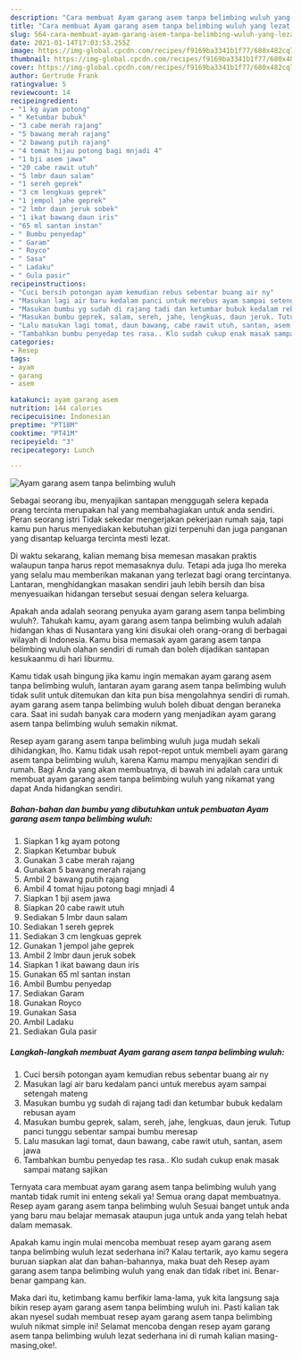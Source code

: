 ```yaml
---
description: "Cara membuat Ayam garang asem tanpa belimbing wuluh yang lezat Untuk Jualan"
title: "Cara membuat Ayam garang asem tanpa belimbing wuluh yang lezat Untuk Jualan"
slug: 564-cara-membuat-ayam-garang-asem-tanpa-belimbing-wuluh-yang-lezat-untuk-jualan
date: 2021-01-14T17:03:53.255Z
image: https://img-global.cpcdn.com/recipes/f9169ba3341b1f77/680x482cq70/ayam-garang-asem-tanpa-belimbing-wuluh-foto-resep-utama.jpg
thumbnail: https://img-global.cpcdn.com/recipes/f9169ba3341b1f77/680x482cq70/ayam-garang-asem-tanpa-belimbing-wuluh-foto-resep-utama.jpg
cover: https://img-global.cpcdn.com/recipes/f9169ba3341b1f77/680x482cq70/ayam-garang-asem-tanpa-belimbing-wuluh-foto-resep-utama.jpg
author: Gertrude Frank
ratingvalue: 5
reviewcount: 14
recipeingredient:
- "1 kg ayam potong"
- " Ketumbar bubuk"
- "3 cabe merah rajang"
- "5 bawang merah rajang"
- "2 bawang putih rajang"
- "4 tomat hijau potong bagi mnjadi 4"
- "1 bji asem jawa"
- "20 cabe rawit utuh"
- "5 lmbr daun salam"
- "1 sereh geprek"
- "3 cm lengkuas geprek"
- "1 jempol jahe geprek"
- "2 lmbr daun jeruk sobek"
- "1 ikat bawang daun iris"
- "65 ml santan instan"
- " Bumbu penyedap"
- " Garam"
- " Royco"
- " Sasa"
- " Ladaku"
- " Gula pasir"
recipeinstructions:
- "Cuci bersih potongan ayam kemudian rebus sebentar buang air ny"
- "Masukan lagi air baru kedalam panci untuk merebus ayam sampai setengah mateng"
- "Masukan bumbu yg sudah di rajang tadi dan ketumbar bubuk kedalam rebusan ayam"
- "Masukan bumbu geprek, salam, sereh, jahe, lengkuas, daun jeruk. Tutup panci tunggu sebentar sampai bumbu meresap"
- "Lalu masukan lagi tomat, daun bawang, cabe rawit utuh, santan, asem jawa"
- "Tambahkan bumbu penyedap tes rasa.. Klo sudah cukup enak masak sampai matang sajikan"
categories:
- Resep
tags:
- ayam
- garang
- asem

katakunci: ayam garang asem 
nutrition: 144 calories
recipecuisine: Indonesian
preptime: "PT18M"
cooktime: "PT41M"
recipeyield: "3"
recipecategory: Lunch

---
```



![Ayam garang asem tanpa belimbing wuluh](https://img-global.cpcdn.com/recipes/f9169ba3341b1f77/680x482cq70/ayam-garang-asem-tanpa-belimbing-wuluh-foto-resep-utama.jpg)

Sebagai seorang ibu, menyajikan santapan menggugah selera kepada orang tercinta merupakan hal yang membahagiakan untuk anda sendiri. Peran seorang istri Tidak sekedar mengerjakan pekerjaan rumah saja, tapi kamu pun harus menyediakan kebutuhan gizi terpenuhi dan juga panganan yang disantap keluarga tercinta mesti lezat.

Di waktu  sekarang, kalian memang bisa memesan masakan praktis walaupun tanpa harus repot memasaknya dulu. Tetapi ada juga lho mereka yang selalu mau memberikan makanan yang terlezat bagi orang tercintanya. Lantaran, menghidangkan masakan sendiri jauh lebih bersih dan bisa menyesuaikan hidangan tersebut sesuai dengan selera keluarga. 



Apakah anda adalah seorang penyuka ayam garang asem tanpa belimbing wuluh?. Tahukah kamu, ayam garang asem tanpa belimbing wuluh adalah hidangan khas di Nusantara yang kini disukai oleh orang-orang di berbagai wilayah di Indonesia. Kamu bisa memasak ayam garang asem tanpa belimbing wuluh olahan sendiri di rumah dan boleh dijadikan santapan kesukaanmu di hari liburmu.

Kamu tidak usah bingung jika kamu ingin memakan ayam garang asem tanpa belimbing wuluh, lantaran ayam garang asem tanpa belimbing wuluh tidak sulit untuk ditemukan dan kita pun bisa mengolahnya sendiri di rumah. ayam garang asem tanpa belimbing wuluh boleh dibuat dengan beraneka cara. Saat ini sudah banyak cara modern yang menjadikan ayam garang asem tanpa belimbing wuluh semakin nikmat.

Resep ayam garang asem tanpa belimbing wuluh juga mudah sekali dihidangkan, lho. Kamu tidak usah repot-repot untuk membeli ayam garang asem tanpa belimbing wuluh, karena Kamu mampu menyajikan sendiri di rumah. Bagi Anda yang akan membuatnya, di bawah ini adalah cara untuk membuat ayam garang asem tanpa belimbing wuluh yang nikamat yang dapat Anda hidangkan sendiri.

<!--inarticleads1-->

##### Bahan-bahan dan bumbu yang dibutuhkan untuk pembuatan Ayam garang asem tanpa belimbing wuluh:

1. Siapkan 1 kg ayam potong
1. Siapkan  Ketumbar bubuk
1. Gunakan 3 cabe merah rajang
1. Gunakan 5 bawang merah rajang
1. Ambil 2 bawang putih rajang
1. Ambil 4 tomat hijau potong bagi mnjadi 4
1. Siapkan 1 bji asem jawa
1. Siapkan 20 cabe rawit utuh
1. Sediakan 5 lmbr daun salam
1. Sediakan 1 sereh geprek
1. Sediakan 3 cm lengkuas geprek
1. Gunakan 1 jempol jahe geprek
1. Ambil 2 lmbr daun jeruk sobek
1. Siapkan 1 ikat bawang daun iris
1. Gunakan 65 ml santan instan
1. Ambil  Bumbu penyedap
1. Sediakan  Garam
1. Gunakan  Royco
1. Gunakan  Sasa
1. Ambil  Ladaku
1. Sediakan  Gula pasir




<!--inarticleads2-->

##### Langkah-langkah membuat Ayam garang asem tanpa belimbing wuluh:

1. Cuci bersih potongan ayam kemudian rebus sebentar buang air ny
1. Masukan lagi air baru kedalam panci untuk merebus ayam sampai setengah mateng
1. Masukan bumbu yg sudah di rajang tadi dan ketumbar bubuk kedalam rebusan ayam
1. Masukan bumbu geprek, salam, sereh, jahe, lengkuas, daun jeruk. Tutup panci tunggu sebentar sampai bumbu meresap
1. Lalu masukan lagi tomat, daun bawang, cabe rawit utuh, santan, asem jawa
1. Tambahkan bumbu penyedap tes rasa.. Klo sudah cukup enak masak sampai matang sajikan




Ternyata cara membuat ayam garang asem tanpa belimbing wuluh yang mantab tidak rumit ini enteng sekali ya! Semua orang dapat membuatnya. Resep ayam garang asem tanpa belimbing wuluh Sesuai banget untuk anda yang baru mau belajar memasak ataupun juga untuk anda yang telah hebat dalam memasak.

Apakah kamu ingin mulai mencoba membuat resep ayam garang asem tanpa belimbing wuluh lezat sederhana ini? Kalau tertarik, ayo kamu segera buruan siapkan alat dan bahan-bahannya, maka buat deh Resep ayam garang asem tanpa belimbing wuluh yang enak dan tidak ribet ini. Benar-benar gampang kan. 

Maka dari itu, ketimbang kamu berfikir lama-lama, yuk kita langsung saja bikin resep ayam garang asem tanpa belimbing wuluh ini. Pasti kalian tak akan nyesel sudah membuat resep ayam garang asem tanpa belimbing wuluh nikmat simple ini! Selamat mencoba dengan resep ayam garang asem tanpa belimbing wuluh lezat sederhana ini di rumah kalian masing-masing,oke!.

